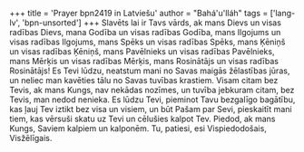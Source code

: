 +++
title = 'Prayer bpn2419 in Latviešu'
author = "Bahá'u'lláh"
tags = ['lang-lv', 'bpn-unsorted']
+++
Slavēts lai ir Tavs vārds, ak mans Dievs un visas radības Dievs, mana Godība un visas radības Godība, mans Ilgojums un visas radības Ilgojums, mans Spēks un visas radības Spēks, mans Ķēniņš un visas radības Ķēniņš, mans Pavēlnieks un visas radības Pavēlnieks, mans Mērķis un visas radības Mērķis, mans Rosinātājs un visas radības Rosinātājs! Es Tevi lūdzu, neatstum mani no Savas maigās žēlastības jūras, un neliec man kavēties tālu no Savas tuvības krastiem.
Visam citam bez Tevis, ak mans Kungs, nav nekādas nozīmes, un tuvība jebkuram citam, bez Tevis, man nedod nenieka.
Es lūdzu Tevi, pieminot Tavu bezgalīgo bagātību, kas ļauj Tev iztikt bez visa un visiem, un būt Pašam par Sevi, pieskaitīt mani tiem, kas vērsuši skatu uz Tevi un cēlušies kalpot Tev.
Piedod, ak mans Kungs, Saviem kalpiem un kalponēm. Tu, patiesi, esi Vispiedodošais, Visžēlīgais.
